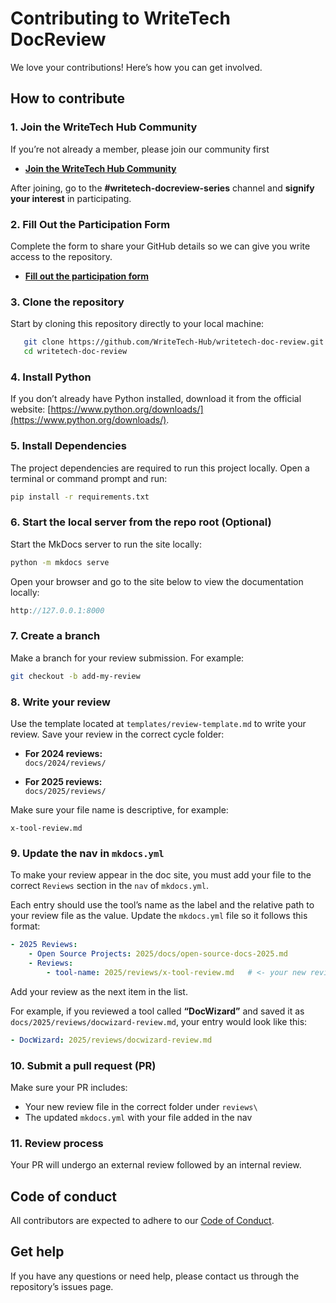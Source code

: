 # Contributing to WriteTech DocReview

We love your contributions! Here’s how you can get involved.

## How to contribute

### 1. Join the WriteTech Hub Community  
If you’re not already a member, please join our community first
- **[Join the WriteTech Hub Community](https://writetechhub.org/our-community/)**

After joining, go to the **#writetech-docreview-series** channel and **signify your interest** in participating.


### 2. Fill Out the Participation Form  
Complete the form to share your GitHub details so we can give you write access to the repository.  

- **[Fill out the participation form](https://forms.gle/38HJDPxAKpkFEfJJ9)** 

### 3. Clone the repository

Start by cloning this repository directly to your local machine:

```bash
   git clone https://github.com/WriteTech-Hub/writetech-doc-review.git
   cd writetech-doc-review
```

### 4. Install Python  
If you don’t already have Python installed, download it from the official website: [https://www.python.org/downloads/](https://www.python.org/downloads/).

### 5. Install Dependencies
The project dependencies are required to run this project locally. Open a terminal or command prompt and run: 

```bash
pip install -r requirements.txt
```

### 6. Start the local server from the repo root (Optional)
Start the MkDocs server to run the site locally:

```bash
python -m mkdocs serve
```

Open your browser and go to the site below to view the documentation locally:

```cpp
http://127.0.0.1:8000
```

### 7. Create a branch  
   Make a branch for your review submission. For example: 

   ```bash
   git checkout -b add-my-review
   ```

### 8. Write your review  
   Use the template located at `templates/review-template.md` to write your review. Save your review in the correct cycle folder:

   - **For 2024 reviews:**  
     `docs/2024/reviews/`
     
   - **For 2025 reviews:**  
     `docs/2025/reviews/`

   Make sure your file name is descriptive, for example:  
   ```text
   x-tool-review.md
   ```

### 9. Update the nav in `mkdocs.yml`
   To make your review appear in the doc site, you must add your file to the correct `Reviews` section in the `nav` of `mkdocs.yml`.

   Each entry should use the tool’s name as the label and the relative path to your review file as the value. Update the `mkdocs.yml` file so it follows this format: 

   ```yaml
   - 2025 Reviews:
       - Open Source Projects: 2025/docs/open-source-docs-2025.md
       - Reviews:
           - tool-name: 2025/reviews/x-tool-review.md   # <- your new review
   ```
    
   Add your review as the next item in the list.
    
   For example, if you reviewed a tool called **“DocWizard”** and saved it as `docs/2025/reviews/docwizard-review.md`, your entry would look like this:

   ```yaml
   - DocWizard: 2025/reviews/docwizard-review.md
   ```
### 10. Submit a pull request (PR)
Make sure your PR includes:
- Your new review file in the correct folder under `reviews\`
- The updated `mkdocs.yml` with your file added in the nav

### 11. Review process
   Your PR will undergo an external review followed by an internal review.


## Code of conduct
All contributors are expected to adhere to our [Code of Conduct](CODE_OF_CONDUCT.md).

## Get help
If you have any questions or need help, please contact us through the repository’s issues page.
